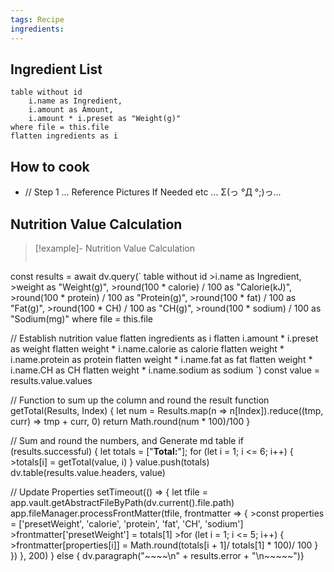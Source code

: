 ```yaml
---
tags: Recipe
ingredients:
---
```


## Ingredient List
```dataview
table without id
	i.name as Ingredient,
	i.amount as Amount,
	i.amount * i.preset as "Weight(g)"
where file = this.file
flatten ingredients as i
```

## How to cook
- // Step 1 ... Reference Pictures If Needed etc ... Σ(っ °Д °;)っ...

## Nutrition Value Calculation
>[!example]- Nutrition Value Calculation
>```dataviewjs
const results = await dv.query(`
table without id 
	>i.name as Ingredient, 
	>weight as "Weight(g)",
	>round(100 * calorie) / 100 as "Calorie(kJ)",
	>round(100 * protein) / 100 as "Protein(g)",
	>round(100 * fat) / 100 as "Fat(g)",
	>round(100 * CH) / 100 as "CH(g)",
	>round(100 * sodium) / 100 as "Sodium(mg)"
where file = this.file
>
// Establish nutrition value
flatten ingredients as i 
flatten i.amount * i.preset as weight
flatten weight * i.name.calorie as calorie
flatten weight * i.name.protein as protein
flatten weight * i.name.fat as fat
flatten weight * i.name.CH as CH
flatten weight * i.name.sodium as sodium
`)
const value = results.value.values
>
// Function to sum up the column and round the result
function getTotal(Results, Index) {
let num = Results.map(n => n[Index]).reduce((tmp, curr) => tmp + curr, 0)
return Math.round(num * 100)/100
}
>
// Sum and round the numbers, and Generate md table
if (results.successful) {
  let totals = ["<strong>Total:</strong>"];
  for (let i = 1; i <= 6; i++) {
    >totals[i] = getTotal(value, i)
  }
value.push(totals)
dv.table(results.value.headers, value)
>
// Update Properties
setTimeout(() => {
let tfile = app.vault.getAbstractFileByPath(dv.current().file.path)
app.fileManager.processFrontMatter(tfile, frontmatter => {
	>const properties = ['presetWeight', 'calorie', 'protein', 'fat', 'CH', 'sodium']
	>frontmatter['presetWeight'] = totals[1]
	>for (let i = 1; i <= 5; i++) {
    >frontmatter[properties[i]] = Math.round(totals[i + 1]/ totals[1] * 100)/ 100
}
})
}, 200)
} else {
dv.paragraph("~~~~\n" + results.error + "\n~~~~~")}
>```